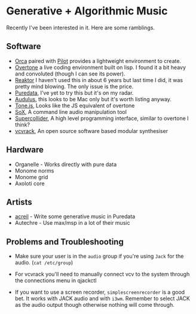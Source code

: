# Generative + Algorithmic Music

Recently I've been interested in it. Here are some ramblings.

## Software

- [Orca](https://github.com/hundredrabbits/Orca) paired with [Pilot](https://github.com/hundredrabbits/pilot) provides a lightweight environment to create.
- [Overtone]() a live coding environment built on lisp. I found it a bit heavy and convoluted (though I can see its power).
- [Reaktor]() I haven't used this in about 6 years but last time I did, it was pretty mind blowing. The only issue is the price.
- [Puredata](), I've yet to try this but it's on my radar.
- [Audulus](), this looks to be Mac only but it's worth listing anyway.
- [Tone.js](), Looks like the JS equivalent of overtone
- [SoX](), A command line audio manipulation tool
- [Supercollider](), A high level programming interface, similar to overtone I
  think?
- [vcvrack](), An open source software based modular synthesiser

## Hardware

- Organelle - Works directly with pure data
- Monome norms
- Monome grid
- Axoloti core

## Artists

 - [acreil](https://acreil.bandcamp.com/album/aleatoric-aubades) - Write some generative music in Puredata
 - Autechre - Use max/msp in a lot of their music

## Problems and Troubleshooting

- Make sure your user is in the `audio` group if you're using `Jack` for the
  audio. (`cat /etc/group`)

- For vcvrack you'll need to manually connect vcv to the system through the
  connections menu in qjackctl

- If you want to use a screen recorder, `simplescreenrecorder` is a good bet. It
  works with JACK audio and with `i3wm`. Remember to select JACK as the audio
  output though otherwise nothing will come through.
